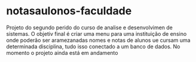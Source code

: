 # notasaulonos-faculdade
 Projeto do segundo perido do curso de analise e desenvolvimen de sistemas. O objetiv final é criar uma menu para uma instituição de ensino onde  poderão ser aramezanadas nomes e notas de alunos ue cursam uma determinada disciplina, tudo isso conectado a um banco de dados.
No momento o projeto ainda está em andamento 
